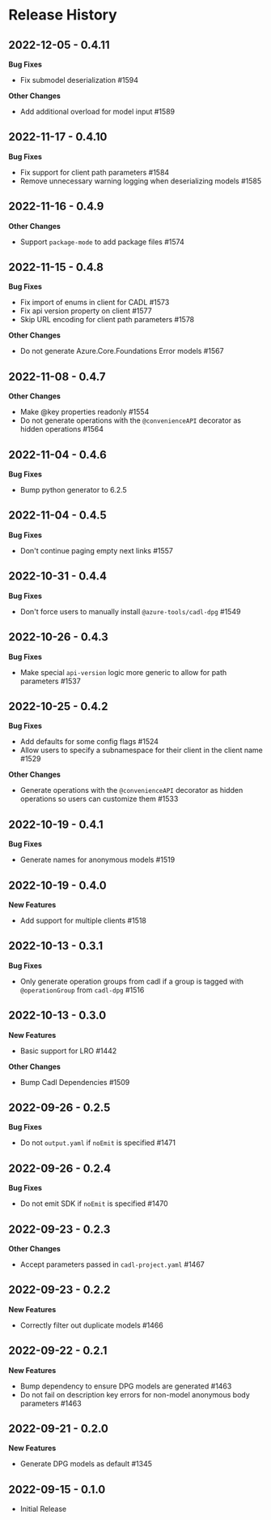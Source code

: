 # Release History

## 2022-12-05 - 0.4.11

**Bug Fixes**

- Fix submodel deserialization #1594

**Other Changes**

- Add additional overload for model input #1589

## 2022-11-17 - 0.4.10

**Bug Fixes**

- Fix support for client path parameters #1584
- Remove unnecessary warning logging when deserializing models #1585

## 2022-11-16 - 0.4.9

**Other Changes**

- Support `package-mode` to add package files  #1574

## 2022-11-15 - 0.4.8

**Bug Fixes**

- Fix import of enums in client for CADL #1573
- Fix api version property on client #1577
- Skip URL encoding for client path parameters #1578

**Other Changes**

- Do not generate Azure.Core.Foundations Error models #1567

## 2022-11-08 - 0.4.7

**Other Changes**

- Make @key properties readonly  #1554
- Do not generate operations with the `@convenienceAPI` decorator as hidden operations #1564

## 2022-11-04 - 0.4.6

**Bug Fixes**

- Bump python generator to 6.2.5

## 2022-11-04 - 0.4.5

**Bug Fixes**

- Don't continue paging empty next links  #1557

## 2022-10-31 - 0.4.4

**Bug Fixes**

- Don't force users to manually install `@azure-tools/cadl-dpg`  #1549

## 2022-10-26 - 0.4.3

**Bug Fixes**

- Make special `api-version` logic more generic to allow for path parameters  #1537


## 2022-10-25 - 0.4.2

**Bug Fixes**

- Add defaults for some config flags  #1524
- Allow users to specify a subnamespace for their client in the client name  #1529

**Other Changes**

- Generate operations with the `@convenienceAPI` decorator as hidden operations so users can customize them #1533

## 2022-10-19 - 0.4.1

**Bug Fixes**

- Generate names for anonymous models  #1519

## 2022-10-19 - 0.4.0

**New Features**

- Add support for multiple clients  #1518

## 2022-10-13 - 0.3.1

**Bug Fixes**

- Only generate operation groups from cadl if a group is tagged with `@operationGroup` from `cadl-dpg`  #1516

## 2022-10-13 - 0.3.0

**New Features**

- Basic support for LRO  #1442

**Other Changes**

- Bump Cadl Dependencies  #1509

## 2022-09-26 - 0.2.5

**Bug Fixes**

- Do not `output.yaml` if `noEmit` is specified  #1471

## 2022-09-26 - 0.2.4

**Bug Fixes**

- Do not emit SDK if `noEmit` is specified  #1470

## 2022-09-23 - 0.2.3

**Other Changes**

- Accept parameters passed in `cadl-project.yaml`  #1467

## 2022-09-23 - 0.2.2

**New Features**

- Correctly filter out duplicate models  #1466

## 2022-09-22 - 0.2.1

**New Features**

- Bump dependency to ensure DPG models are generated  #1463
- Do not fail on description key errors for non-model anonymous body parameters  #1463

## 2022-09-21 - 0.2.0

**New Features**

- Generate DPG models as default  #1345

## 2022-09-15 - 0.1.0

- Initial Release
